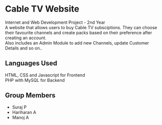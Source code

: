 # Cable TV Website
Internet and Web Development Project - 2nd Year<br>
A website that allows users to buy Cable TV subsciptions. They can choose their favourite channels and create packs based on their preference after creating an account.<br>
Also includes an Admin Module to add new Channels, update Customer Details and so on..

## Languages Used
HTML, CSS and Javascript for Frontend<br>
PHP with MySQL for Backend

## Group Members
<ul>
<li> Suraj P </li>
<li> Hariharan A </li>
<li> Manoj A </li>
</ul>
